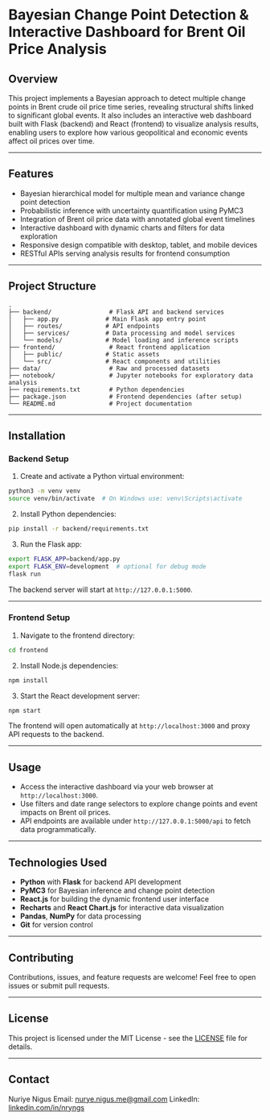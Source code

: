 # Bayesian Change Point Detection & Interactive Dashboard for Brent Oil Price Analysis

## Overview

This project implements a Bayesian approach to detect multiple change points in Brent crude oil price time series, revealing structural shifts linked to significant global events. It also includes an interactive web dashboard built with Flask (backend) and React (frontend) to visualize analysis results, enabling users to explore how various geopolitical and economic events affect oil prices over time.

---

## Features

* Bayesian hierarchical model for multiple mean and variance change point detection
* Probabilistic inference with uncertainty quantification using PyMC3
* Integration of Brent oil price data with annotated global event timelines
* Interactive dashboard with dynamic charts and filters for data exploration
* Responsive design compatible with desktop, tablet, and mobile devices
* RESTful APIs serving analysis results for frontend consumption

---

## Project Structure

```
.
├── backend/                # Flask API and backend services
│   ├── app.py             # Main Flask app entry point
│   ├── routes/            # API endpoints
│   ├── services/          # Data processing and model services
│   └── models/            # Model loading and inference scripts
├── frontend/               # React frontend application
│   ├── public/            # Static assets
│   └── src/               # React components and utilities
├── data/                   # Raw and processed datasets
├── notebook/               # Jupyter notebooks for exploratory data analysis
├── requirements.txt        # Python dependencies
├── package.json            # Frontend dependencies (after setup)
└── README.md               # Project documentation
```

---

## Installation

### Backend Setup

1. Create and activate a Python virtual environment:

```bash
python3 -m venv venv
source venv/bin/activate  # On Windows use: venv\Scripts\activate
```

2. Install Python dependencies:

```bash
pip install -r backend/requirements.txt
```

3. Run the Flask app:

```bash
export FLASK_APP=backend/app.py
export FLASK_ENV=development  # optional for debug mode
flask run
```

The backend server will start at `http://127.0.0.1:5000`.

---

### Frontend Setup

1. Navigate to the frontend directory:

```bash
cd frontend
```

2. Install Node.js dependencies:

```bash
npm install
```

3. Start the React development server:

```bash
npm start
```

The frontend will open automatically at `http://localhost:3000` and proxy API requests to the backend.

---

## Usage

* Access the interactive dashboard via your web browser at `http://localhost:3000`.
* Use filters and date range selectors to explore change points and event impacts on Brent oil prices.
* API endpoints are available under `http://127.0.0.1:5000/api` to fetch data programmatically.

---

## Technologies Used

* **Python** with **Flask** for backend API development
* **PyMC3** for Bayesian inference and change point detection
* **React.js** for building the dynamic frontend user interface
* **Recharts** and **React Chart.js** for interactive data visualization
* **Pandas**, **NumPy** for data processing
* **Git** for version control

---

## Contributing

Contributions, issues, and feature requests are welcome! Feel free to open issues or submit pull requests.

---

## License

This project is licensed under the MIT License - see the [LICENSE](LICENSE) file for details.

---

## Contact

Nuriye Nigus
Email: [nurye.nigus.me@gmail.com](mailto:nurye.nigus.me@@gmail.com)
LinkedIn: [linkedin.com/in/nryngs](https://linkedin.com/in/nryngs)


